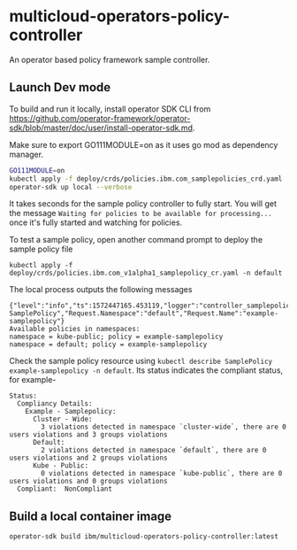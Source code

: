 # multicloud-operators-policy-controller
An operator based policy framework sample controller. 

## Launch Dev mode

To build and run it locally, install operator SDK CLI from https://github.com/operator-framework/operator-sdk/blob/master/doc/user/install-operator-sdk.md. 

Make sure to export GO111MODULE=on as it uses go mod as dependency manager.

```bash
GO111MODULE=on
kubectl apply -f deploy/crds/policies.ibm.com_samplepolicies_crd.yaml
operator-sdk up local --verbose
```
It takes seconds for the sample policy controller to fully start. You will get the message `Waiting for policies to be available for processing...` once it's fully started and watching for policies.

To test a sample policy, open another command prompt to deploy the sample policy file
```
kubectl apply -f deploy/crds/policies.ibm.com_v1alpha1_samplepolicy_cr.yaml -n default
```
The local process outputs the following messages
```
{"level":"info","ts":1572447165.453119,"logger":"controller_samplepolicy","msg":"Reconciling SamplePolicy","Request.Namespace":"default","Request.Name":"example-samplepolicy"}
Available policies in namespaces: 
namespace = kube-public; policy = example-samplepolicy 
namespace = default; policy = example-samplepolicy 
```
Check the sample policy resource using `kubectl describe SamplePolicy example-samplepolicy -n default`. Its status indicates the compliant status, for example-
```
Status:
  Compliancy Details:
    Example - Samplepolicy:
      Cluster - Wide:
        3 violations detected in namespace `cluster-wide`, there are 0 users violations and 3 groups violations
      Default:
        2 violations detected in namespace `default`, there are 0 users violations and 2 groups violations
      Kube - Public:
        0 violations detected in namespace `kube-public`, there are 0 users violations and 0 groups violations
  Compliant:  NonCompliant
```


## Build a local container image
```bash
operator-sdk build ibm/multicloud-operators-policy-controller:latest
```

